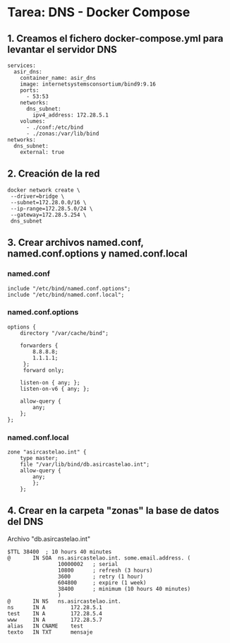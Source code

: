 # Tarea: DNS - Docker Compose
## 1. Creamos el fichero docker-compose.yml para levantar el servidor DNS
```console
services:
  asir_dns:
    container_name: asir_dns
    image: internetsystemsconsortium/bind9:9.16
    ports:
      - 53:53
    networks:
      dns_subnet:
        ipv4_address: 172.28.5.1
    volumes:
      - ./conf:/etc/bind
      - ./zonas:/var/lib/bind
networks:
  dns_subnet:
    external: true
```
## 2. Creación de la red
```console
docker network create \
 --driver=bridge \
 --subnet=172.28.0.0/16 \
 --ip-range=172.28.5.0/24 \
 --gateway=172.28.5.254 \
 dns_subnet
```
## 3. Crear archivos named.conf, named.conf.options y named.conf.local
### named.conf
```console
include "/etc/bind/named.conf.options";
include "/etc/bind/named.conf.local";
```
### named.conf.options
```console
options {
	directory "/var/cache/bind";

	forwarders {
	 	8.8.8.8;
		1.1.1.1;
	 };
	 forward only;

	listen-on { any; };
	listen-on-v6 { any; };

	allow-query {
		any;
	};
};
```
### named.conf.local
```console
zone "asircastelao.int" {
	type master;
	file "/var/lib/bind/db.asircastelao.int";
	allow-query {
		any;
		};
	};
```
## 4. Crear en la carpeta "zonas" la base de datos del DNS
Archivo "db.asircastelao.int"
```console
$TTL 38400	; 10 hours 40 minutes
@		IN SOA	ns.asircastelao.int. some.email.address. (
				10000002   ; serial
				10800      ; refresh (3 hours)
				3600       ; retry (1 hour)
				604800     ; expire (1 week)
				38400      ; minimum (10 hours 40 minutes)
				)
@		IN NS	ns.asircastelao.int.
ns		IN A		172.28.5.1
test	IN A		172.28.5.4
www     IN A        172.28.5.7
alias	IN CNAME	test
texto	IN TXT		mensaje
```
